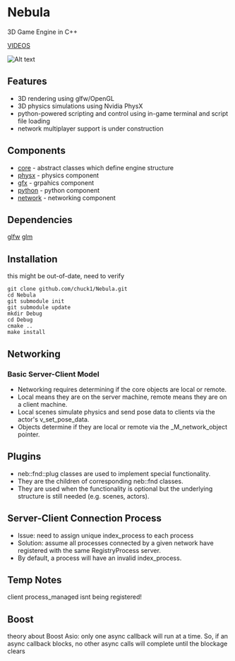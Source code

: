 Nebula
======

3D Game Engine in C++

[VIDEOS](https://www.youtube.com/playlist?list=PLjZBaNxFBCGRns2c8nB6sJDiGlmUCxrQA)

![Alt text](https://c1.staticflickr.com/1/271/17997202783_e5565de903_z.jpg)

## Features

- 3D rendering using glfw/OpenGL
- 3D physics simulations using Nvidia PhysX
- python-powered scripting and control using in-game terminal and script file loading
- network multiplayer support is under construction

## Components

- [core](http://github.com/nebula-engine/Nebula-Core) - abstract classes which define engine structure
- [physx](http://github.com/nebula-engine/Nebula-Core) - physics component
- [gfx](http://github.com/nebula-engine/Nebula-Core) - grpahics component
- [python](http://github.com/nebula-engine/Nebula-Core) - python component
- [network](http://github.com/nebula-engine/Nebula-Core) - networking component

## Dependencies

[glfw](http://github.com/glfw/glfw)
[glm](http://github.com/g-truc/glm)

## Installation

this might be out-of-date, need to verify

    git clone github.com/chuck1/Nebula.git
    cd Nebula
    git submodule init
    git submodule update
    mkdir Debug
    cd Debug
    cmake ..
    make install

## Networking

### Basic Server-Client Model

- Networking requires determining if the core objects are local or remote.
- Local means they are on the server machine, remote means they are on a client machine.
- Local scenes simulate physics and send pose data to clients via the actor's v\_set\_pose\_data.
- Objects determine if they are local or remote via the \_M\_network\_object pointer.

## Plugins

- neb::fnd::plug classes are used to implement special functionality.
- They are the children of corresponding neb::fnd classes.
- They are used when the functionality is optional but the underlying structure is still needed (e.g. scenes, actors).

## Server-Client Connection Process

- Issue: need to assign unique index\_process to each process
- Solution: assume all processes connected by a given network have
registered with the same RegistryProcess server.
- By default, a process will have an invalid index\_process.

## Temp Notes

client process_managed isnt being registered!

## Boost

theory about Boost Asio: only one async callback will run at a time.
So, if an async callback blocks, no other async calls will complete until the blockage clears









